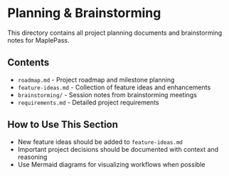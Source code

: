 # Planning & Brainstorming

This directory contains all project planning documents and brainstorming notes for MaplePass.

## Contents

- `roadmap.md` - Project roadmap and milestone planning
- `feature-ideas.md` - Collection of feature ideas and enhancements
- `brainstorming/` - Session notes from brainstorming meetings
- `requirements.md` - Detailed project requirements

## How to Use This Section

- New feature ideas should be added to `feature-ideas.md`
- Important project decisions should be documented with context and reasoning
- Use Mermaid diagrams for visualizing workflows when possible